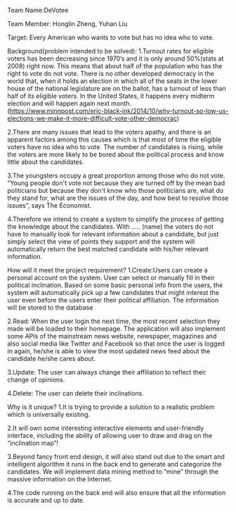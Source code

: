 Team Name:DeVotee

Team Member: Honglin Zheng, Yuhan Liu

Target: Every American who wants to vote but has no idea who to vote.

Background(problem intended to be solved): 
1.Turnout rates for eligible voters has been decreasing since 1970’s and it is only around 50%(stats at 2008) right now. This means that about half of the population who has the right to vote do not vote. There is no other developed democracy in the world that, when it holds an election in which all of the seats in the lower house of the national legislature are on the ballot, has a turnout of less than half of its eligible voters. In the United States, it happens every midterm election and will happen again next month. (https://www.minnpost.com/eric-black-ink/2014/10/why-turnout-so-low-us-elections-we-make-it-more-difficult-vote-other-democrac)

2.There are many issues that lead to the voters apathy, and there is an apparent factors among this causes which is that most of time the eligible voters have no idea who to vote. The number of candidates is rising, while the voters are more likely to be bored about the political process and know little about the candidates. 

3.The youngsters occupy a great proportion among those who do not vote. “Young people don't vote not because they are turned off by the mean bad politicians but because they don't know who those politicians are, what do they stand for, what are the issues of the day, and how best to resolve those issues”,  says The Economist. 

4.Therefore we intend to create a system to simplify the process of getting the knowledge about the candidates. With ….. (name) the voters do not have to manually look for relevant information about a candidate, but just simply select the view of points they support and the system will automatically return the best matched candidate with his/her relevant information.

How will it meet the project requirement?
1.Create:Users can create a personal account on the system. User can select or manually fill in their political inclination. Based on some basic personal info from the users, the system will automatically pick up a few candidates that might interest the user even before the users enter their political affiliation. The information will be stored to the database

2.Read: When the user login the next time, the most recent selection they made will be loaded to their homepage. The application will also implement some APIs of the mainstream news website, newspaper, magazines and also social media like Twitter and Facebook so that once the user is logged in again, he/she is able to view the most updated news feed about the candidate he/she cares about.

3.Update: The user can always change their affiliation to reflect their change of opinions. 

4.Delete: The user can delete their inclinations.

Why is it unique?
1.It is trying to provide a solution to a realistic problem which is universally existing.

2.It will own some interesting interactive elements and user-friendly interface, including the ability of allowing user to draw and drag on the “inclination map”!

3.Beyond fancy front end design, it will also stand out due to the smart and intelligent algorithm it runs in the back end to generate and categorize the candidates. We will implement data mining method to “mine” through the massive information on the Internet. 

4.The code running on the back end will also ensure that all the information is accurate and up to date.
